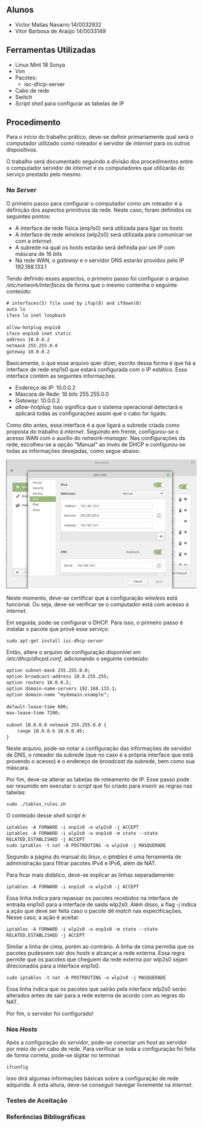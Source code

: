 ## Alunos

- Victor Matias Navarro 14/0032932
- Vitor Barbosa de Araújo 14/0033149

## Ferramentas Utilizadas
* Linux Mint 18 Sonya
* Vim
* Pacotes:
  * isc-dhcp-server
* Cabo de rede
* Switch
* _Script_ _shell_ para configurar as tabelas de IP

## Procedimento

Para o início do trabalho prático, deve-se definir primariamente qual será o computador utilizado como roteador e servidor de _internet_ para os outros dispositivos.

O trabalho será documentado seguindo a divisão dos procedimentos entre o computador servidor de _internet_ e os computadores que utilizarão do serviço prestado pelo mesmo.

### No _Server_

O primeiro passo para configurar o computador como um roteador é a definição dos aspectos primitivos da rede. Neste caso, foram definidos os seguintes pontos:

* A interface de rede física (enp1s0) será utilizada para ligar os _hosts_
* A interface de rede _wireless_ (wlp2s0) será utilizada para comunicar-se com a _internet_.
* A subrede na qual os _hosts_ estarão será definida por um IP com máscara de 16 _bits_
* Na rede WAN, o _gateway_ e o servidor DNS estarão providos pelo IP 192.168.133.1

Tendo definido esses aspectos, o primeiro passo foi configurar o arquivo _/etc/network/interfaces_ de forma que o mesmo contenha o seguinte conteúdo:

```shell
# interfaces(5) file used by ifup(8) and ifdown(8)
auto lo
iface lo inet loopback

allow-hotplug enp1s0
iface enp1s0 inet static
address 10.0.0.2
netmask 255.255.0.0
gateway 10.0.0.2

```

Basicamente, o que esse arquivo quer dizer, escrito dessa forma é que há a interface de rede enp1s0 que estará configurada com o IP estático. Essa interface contém as seguintes informações:
  * Endereço de IP: 10.0.0.2
  * Máscara de Rede: 16 _bits_ 255.255.0.0
  * _Gateway_: 10.0.0.2
  * _allow-hotplug_: Isso significa que o sistema operacional detectará e aplicará todas as configurações assim que o cabo for ligado.

Como dito antes, essa interface é a que ligará a subrede criada como proposta do trabalho à _internet_. Seguindo em frente, configurou-se o acesso WAN com o auxílio do _network-manager_. Nas configurações da rede, escolheu-se a opção "Manual" ao invés de DHCP e configurou-se todas as informações desejadas, como segue abaixo:

![Configuração _wireless_](wireless_manual.png)

Neste momento, deve-se certificar que a configuração _wireless_ está funcional. Ou seja, deve-se verificar se o computador está com acesso à _internet_.

Em seguida, pode-se configurar o DHCP. Para isso, o primeiro passo é instalar o pacote que provê esse serviço:

```shell
sudo apt-get install isc-dhcp-server
```

Então, altere o arquivo de configuração disponível em _/etc/dhcp/dhcpd.conf_, adicionando o seguinte conteúdo:

```
option subnet-mask 255.255.0.0;
option broadcast-address 10.0.255.255;
option routers 10.0.0.2;
option domain-name-servers 192.168.133.1;
option domain-name "mydomain.example";

default-lease-time 600;
max-lease-time 7200;

subnet 10.0.0.0 netmask 255.255.0.0 {
	range 10.0.0.6 10.0.0.45;
}
```

Neste arquivo, pode-se notar a configuração das informações de servidor de DNS, o roteador da subrede (que no caso é a própria interface que está provendo o acesso) e o endereço de _broadcast_ da subrede, bem como sua máscara.

Por fim, deve-se alterar as tabelas de roteamento de IP. Esse passo pode ser resumido em executar o _script_ que foi criado para inserir as regras nas tabelas:

```shell
sudo ./tables_rules.sh
```

O conteúdo desse _shell script_ é:

```shell
iptables -A FORWARD -i enp1s0 -o wlp2s0 -j ACCEPT
iptables -A FORWARD -i wlp2s0 -o enp1s0 -m state --state RELATED,ESTABLISHED -j ACCEPT
sudo iptables -t nat -A POSTROUTING -o wlp2s0 -j MASQUERADE
```

Segundo a página do manual do _linux_, o _iptables_ é uma ferramenta de administração para filtrar pacotes IPv4 e IPv6, além de NAT.

Para ficar mais didático, deve-se explicar as linhas separadamente:

```
iptables -A FORWARD -i enp1s0 -o wlp2s0 -j ACCEPT
```

Essa linha indica para repassar os pacotes recebidos na interface de entrada enp1s0 para a interface de saída wlp2s0. Além disso, a flag -j indica a ação que deve ser feita caso o pacote dê _match_ nas especificações. Nesse caso, a ação é aceitar.

```
iptables -A FORWARD -i wlp2s0 -o enp1s0 -m state --state RELATED,ESTABLISHED -j ACCEPT
```

Similar a linha de cima, porém ao contrário. A linha de cima permitia que os pacotes pudessem sair dos _hosts_ e alcançar a rede externa. Essa regra permite que os pacotes que cheguem da rede externa por wlp2s0 sejam direcionados para a interface enp1s0.


```
sudo iptables -t nat -A POSTROUTING -o wlp2s0 -j MASQUERADE
```

Essa linha indica que os pacotes que sairão pela interface wlp2s0 serão alterados antes de sair para a rede externa de acordo com as regras do NAT.

Por fim, o servidor foi configurado!

### Nos _Hosts_

Após a configuração do _servidor_, pode-se conectar um _host_ ao servidor por meio de um cabo de rede. Para verificar se toda a configuração foi feita de forma correta, pode-se digitar no terminal:

```
ifconfig
```

Isso dirá algumas informações básicas sobre a configuração de rede adquirida. A esta altura, deve-se conseguir navegar livremente na _internet_.

### Testes de Aceitação

### Referências Bibliográficas
